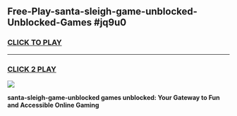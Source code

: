 
## Free-Play-santa-sleigh-game-unblocked-Unblocked-Games #jq9u0
<h3>
<a href="https://news.freeplayer.one?title=santa-sleigh-game-unblocked&ref=8M">CLICK TO PLAY</a></h3>
<hr>

<h3>
<a href="https://news.freeplayer.one?title=santa-sleigh-game-unblocked&ref=8M">CLICK 2 PLAY</a>
  
</h3>

<a href="https://news.freeplayer.one?title=santa-sleigh-game-unblocked&ref=8M"><img src="https://clearcache.store/games.png"></a>


**santa-sleigh-game-unblocked games unblocked: Your Gateway to Fun and Accessible Online Gaming**
